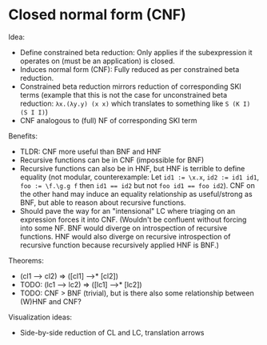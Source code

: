 # Closed normal form (CNF)

Idea:
* Define constrained beta reduction: Only applies if the subexpression it operates on (must be an application) is closed.
* Induces normal form (CNF): Fully reduced as per constrained beta reduction.
* Constrained beta reduction mirrors reduction of corresponding SKI terms (example that this is not the case for unconstrained beta reduction: `λx.(λy.y) (x x)` which translates to something like `S (K I) (S I I)`)
* CNF analogous to (full) NF of corresponding SKI term

Benefits:
* TLDR: CNF more useful than BNF and HNF
* Recursive functions can be in CNF (impossible for BNF)
* Recursive functions can also be in HNF, but HNF is terrible to define equality (not modular, counterexample: Let `id1 := \x.x`, `id2 := id1 id1`, `foo := \f.\g.g f` then `id1 == id2` but not `foo id1 == foo id2`). CNF on the other hand may induce an equality relationship as useful/strong as BNF, but able to reason about recursive functions.
* Should pave the way for an "intensional" LC where triaging on an expression forces it into CNF. (Wouldn't be confluent without forcing into some NF. BNF would diverge on introspection of recursive functions. HNF would also diverge on recursive introspection of recursive function because recursively applied HNF is BNF.)

Theorems:
* (cl1 --> cl2) => ([cl1] -->* [cl2])
* TODO: (lc1 --> lc2) => ([lc1] -->* [lc2])
* TODO: CNF > BNF (trivial), but is there also some relationship between (W)HNF and CNF?

Visualization ideas:
* Side-by-side reduction of CL and LC, translation arrows
